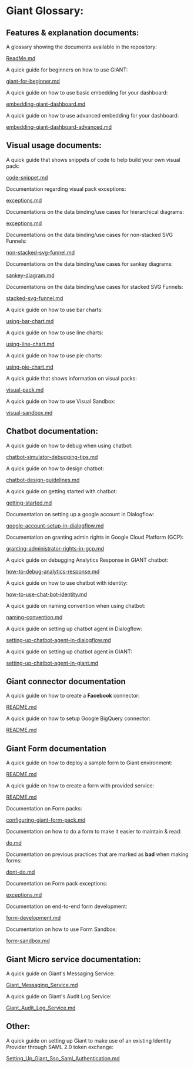 # Giant Glossary:

## Features & explanation documents:

A glossary showing the documents available in the repository:

[ReadMe.md](ReadMe.md)

A quick guide for beginners on how to use GIANT:

[giant-for-beginner.md](giant-for-beginner.md)

A quick guide on how to use basic embedding for your dashboard:

[embedding-giant-dashboard.md](embedding-giant-dashboard.md)

A quick guide on how to use advanced embedding for your dashboard:

[embedding-giant-dashboard-advanced.md](embedding-giant-dashboard-advanced.md)

## Visual usage documents:

A quick guide that shows snippets of code to help build your own visual pack:

[code-snippet.md](../visual/code-snippet.md)

Documentation regarding visual pack exceptions:

[exceptions.md](../visual/exceptions.md)

Documentations on the data binding/use cases for hierarchical diagrams:

[exceptions.md](../visual/hierarchical-diagram.md)

Documentations on the data binding/use cases for non-stacked SVG Funnels:

[non-stacked-svg-funnel.md](../visual/non-stacked-svg-funnel.md)

Documentations on the data binding/use cases for sankey diagrams:

[sankey-diagram.md](../visual/sankey-diagram.md)

Documentations on the data binding/use cases for stacked SVG Funnels:

[stacked-svg-funnel.md](../visual/stacked-svg-funnel.md)

A quick guide on how to use bar charts:

[using-bar-chart.md](../visual/using-bar-chart.md)

A quick guide on how to use line charts:

[using-line-chart.md](../visual/using-line-chart.md)

A quick guide on how to use pie charts:

[using-pie-chart.md](../visual/using-pie-chart.md)

A quick guide that shows information on visual packs:

[visual-pack.md](../visual/visual-pack.md)

A quick guide on how to use Visual Sandbox:

[visual-sandbox.md](../visual/visual-sandbox.md)

## Chatbot documentation:

A quick guide on how to debug when using chatbot:

[chatbot-simulator-debugging-tips.md](../chatbot/chatbot-simulator-debugging-tips.md)

A quick guide on how to design chatbot:

[chatbot-design-guidelines.md](../chatbot/chatbot-design-guidelines.md)

A quick guide on getting started with chatbot:

[getting-started.md](../chatbot/getting-started.md)

Documentation on setting up a google account in Dialogflow:

[google-account-setup-in-dialogflow.md](../chatbot/google-account-setup-in-dialogflow.md)

Documentation on granting admin rights in Google Cloud Platform (GCP):

[granting-administrator-rights-in-gcp.md](../chatbot/granting-administrator-rights-in-gcp.md)

A quick guide on debugging Analytics Response in GIANT chatbot:

[how-to-debug-analytics-response.md](../chatbot/how-to-debug-analytics-response.md)

A quick guide on how to use chatbot with identity:

[how-to-use-chat-bot-identity.md](../chatbot/how-to-use-chat-bot-identity.md)

A quick guide on naming convention when using chatbot:

[naming-convention.md](../chatbot/naming-convention.md)

A quick guide on setting up chatbot agent in Dialogflow:

[setting-up-chatbot-agent-in-dialogflow.md](../chatbot/setting-up-chatbot-agent-in-dialogflow.md)

A quick guide on setting up chatbot agent in GIANT:

[setting-up-chatbot-agent-in-giant.md](../chatbot/setting-up-chatbot-agent-in-giant.md)


## Giant connector documentation

A quick guide on how to create a **Facebook** connector:

[README.md](../connector/Facebook/README.md)

A quick guide on how to setup Google BigQuery connector:

[README.md](../connector/GoogleBigQuery/README.md)

## Giant Form documentation

A quick guide on how to deploy a sample form to Giant environment:

[README.md](../form/README.md)

A quick guide on how to create a form with provided service:

[README.md](../form/tutorial/README.md)

Documentation on Form packs:

[configuring-giant-form-pack.md](../form/configuring-giant-form-pack.md)

Documentation on how to do a form to make it easier to maintain & read:

[do.md](../form/do.md)

Documentation on previous practices that are marked as **bad** when making forms:

[dont-do.md](../form/dont-do.md)

Documentation on Form pack exceptions:

[exceptions.md](../form/exceptions.md)

Documentation on end-to-end form development:

[form-development.md](../form/form-development.md)

Documentation on how to use Form Sandbox:

[form-sandbox.md](../form/form-sandbox.md)

## Giant Micro service documentation:

A quick guide on Giant's Messaging Service:

[Giant_Messaging_Service.md](../giant_microservice/Giant_Messaging_Service.md)

A quick guide on Giant's Audit Log Service:

[Giant_Audit_Log_Service.md](../giant_microservice/Giant_Audit_Log_Service.md)

## Other:

A quick guide on setting up Giant to make use of an existing Identity Provider through SAML 2.0 token exchange:

[Setting_Up_Giant_Sso_Saml_Authentication.md](../setup_configurations/Setting_Up_Giant_Sso_Saml_Authentication.md
)
